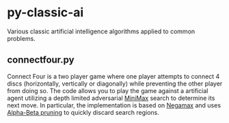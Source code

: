 # py-classic-ai
Various classic artificial intelligence algorithms applied to common problems.

## connectfour.py

Connect Four is a two player game where one player attempts to connect 4 discs (horizontally, vertically or diagonally) while
preventing the other player from doing so. The code allows you to play the game against a artificial agent utilizing a depth limited adversarial [MiniMax](https://en.wikipedia.org/wiki/Minimax) search to determine its next move. In particular, the implementation is based on [Negamax](https://en.wikipedia.org/wiki/Negamax) and uses [Alpha-Beta pruning](https://en.wikipedia.org/wiki/Alpha%E2%80%93beta_pruning) to quickly discard search regions.
